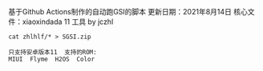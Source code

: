 基于Github Actions制作的自动跑GSI的脚本
更新日期：2021年8月14日        核心文件：xiaoxindada 11 工具
by jczhl
```
cat zhlhlf/* > SGSI.zip
```
```
只支持安卓版本11  支持的ROM:
MIUI  Flyme  H2OS  Color
```

